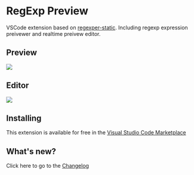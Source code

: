 # RegExp Preview

VSCode extension based on [regexper-static](https://github.com/javallone/regexper-static). Including regexp expression preivewer and realtime preivew editor.

## Preview

![](https://github.com/le0zh/vscode-regexp-preivew/blob/master/docs/preview.gif?raw=true)

## Editor

![](https://github.com/le0zh/vscode-regexp-preivew/blob/master/docs/editor.gif?raw=true)

## Installing

This extension is available for free in the [Visual Studio Code Marketplace](https://marketplace.visualstudio.com/items/le0zh.vscode-regexp-preivew)

## What's new?

Click here to go to the [Changelog](./CHANGELOG.md)
